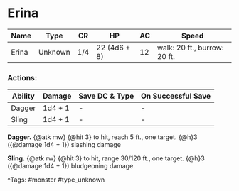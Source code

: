 # Erina

| Name | Type | CR | HP | AC | Speed |
|------|------|----|----|----|-------|
| Erina | Unknown | 1/4 | 22 (4d6 + 8) | 12 | walk: 20 ft., burrow: 20 ft. |

### Actions:

| Ability | Damage | Save DC & Type | On Successful Save |
|---------|--------|----------------|--------------------|
| Dagger | 1d4 + 1 | - | - |
| Sling | 1d4 + 1 | - | - |


**Dagger.** {@atk mw} {@hit 3} to hit, reach 5 ft., one target. {@h}3 ({@damage 1d4 + 1}) slashing damage

**Sling.** {@atk rw} {@hit 3} to hit, range 30/120 ft., one target. {@h}3 ({@damage 1d4 + 1}) bludgeoning damage.

^Tags: #monster #type_unknown